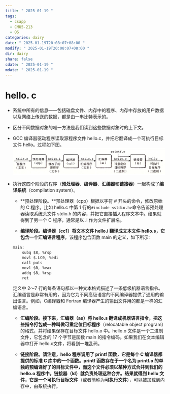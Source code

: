 ```yaml
---
title: " 2025-01-19 "
tags:
  - csapp
  - CMU5-213
  - OS
categories: dairy
date: " 2025-01-19T20:08:07+08:00 "
modify: " 2025-01-19T20:08:07+08:00 "
dir: dairy
share: false
cdate: " 2025-01-19 "
mdate: " 2025-01-19 "
---
```


# hello. c

- 系统中所有的信息——包括磁盘文件、内存中的程序、内存中存放的用户数据以及网络上传送的数据，都是由一串比特表示的。
- 区分不同数据对象的唯一方法是我们读到这些数据对象时的上下文。
- GCC 编译器驱动程序读取源程序文件 hello.c，并把它翻译成一个可执行目标文件 hello。过程如下图。
![image.png](https://raw.githubusercontent.com/Tendourisu/images/master/202501192024425.png)
- 执行这四个阶段的程序（**预处理器**、**编译器**、**汇编器**和**链接器**）一起构成了**编译系统**（compilation system）。

	- **预处理阶段。**预处理器（cpp）根据以字符 # 开头的命令，修改原始的 C 程序。比如 hello.c 中第 1 行的`#include <stdio.h>`命令告诉预处理器读取系统头文件 stdio.h 的内容，并把它直接插入程序文本中。结果就得到了另一个 C 程序，通常是以 .i 作为文件扩展名。
	    
	- **编译阶段。编译器（cc1）将文本文件 hello.i 翻译成文本文件 hello.s，它包含一个汇编语言程序**。该程序包含函数 main 的定义，如下所示∶
	    

    ```Assembly
    main:
        subq $8, %rsp
        movl $.LC0, %edi
        call puts
        movl $0, %eax
        addq $8, %rsp
        ret
    ```
    
    定义中 2～7 行的每条语句都以一种文本格式描述了一条低级机器语言指令。汇编语言是非常有用的，因为它为不同高级语言的不同编译器提供了通用的输出语言。例如，C编译器和 Fortran 编译器产生的输出文件用的都是一样的汇编语言。
    
	- **汇编阶段。接下来，汇编器（as）将 hello.s 翻译成机器语言指令，把这些指令打包成一种叫做可重定位目标程序**（relocatable object program）的格式，并将结果保存在目标文件 hello.o 中。hello.o 文件是一个二进制文件，它包含的 17 个字节是函数 main 的指令编码。如果我们在文本编辑器中打开 hello.o文件，将看到一堆乱码。
	    
	- **链接阶段。请注意，hello 程序调用了 printf 函数，它是每个 C 编译器都提供的标准 C 库中的一个函数。printf 函数存在于一个名为 printf.o 的单独的预编译好了的目标文件中，而这个文件必须以某种方式合并到我们的 hello.o 程序中。链接器（ld）就负责处理这种合并。结果就得到 hello 文件，它是一个可执行目标文件**（或者简称为**可执行文件**），可以被加载到内存中，由系统执行。